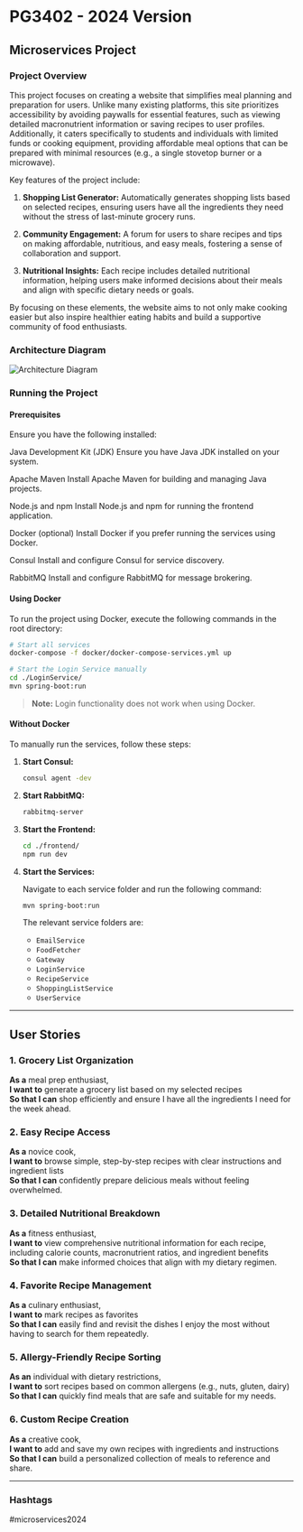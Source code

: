 # PG3402 - 2024 Version

## Microservices Project

### Project Overview
This project focuses on creating a website that simplifies meal planning and preparation for users. Unlike many existing platforms, this site prioritizes accessibility by avoiding paywalls for essential features, such as viewing detailed macronutrient information or saving recipes to user profiles. Additionally, it caters specifically to students and individuals with limited funds or cooking equipment, providing affordable meal options that can be prepared with minimal resources (e.g., a single stovetop burner or a microwave).

Key features of the project include:

1. **Shopping List Generator:** Automatically generates shopping lists based on selected recipes, ensuring users have all the ingredients they need without the stress of last-minute grocery runs.

2. **Community Engagement:** A forum for users to share recipes and tips on making affordable, nutritious, and easy meals, fostering a sense of collaboration and support.

3. **Nutritional Insights:** Each recipe includes detailed nutritional information, helping users make informed decisions about their meals and align with specific dietary needs or goals.

By focusing on these elements, the website aims to not only make cooking easier but also inspire healthier eating habits and build a supportive community of food enthusiasts.

### Architecture Diagram
![Architecture Diagram](https://github.com/user-attachments/assets/99f9bf73-d143-4cde-9c2d-a1e96e16eb66)


### Running the Project

#### Prerequisites
Ensure you have the following installed:


   Java Development Kit (JDK)
        Ensure you have Java JDK installed on your system.

   Apache Maven
        Install Apache Maven for building and managing Java projects.

   Node.js and npm
        Install Node.js and npm for running the frontend application.

   Docker (optional)
        Install Docker if you prefer running the services using Docker.

   Consul
        Install and configure Consul for service discovery.

   RabbitMQ
        Install and configure RabbitMQ for message brokering.


#### Using Docker
To run the project using Docker, execute the following commands in the root directory:

```bash
# Start all services
docker-compose -f docker/docker-compose-services.yml up

# Start the Login Service manually
cd ./LoginService/
mvn spring-boot:run
```

> **Note:** Login functionality does not work when using Docker.

#### Without Docker
To manually run the services, follow these steps:

1. **Start Consul:**

   ```bash
   consul agent -dev
   ```

2. **Start RabbitMQ:**

   ```bash
   rabbitmq-server
   ```

3. **Start the Frontend:**

   ```bash
   cd ./frontend/
   npm run dev
   ```

4. **Start the Services:**

   Navigate to each service folder and run the following command:

   ```bash
   mvn spring-boot:run
   ```

   The relevant service folders are:
   - `EmailService`
   - `FoodFetcher`
   - `Gateway`
   - `LoginService`
   - `RecipeService`
   - `ShoppingListService`
   - `UserService`

---

## User Stories

### 1. Grocery List Organization
**As a** meal prep enthusiast,  
**I want to** generate a grocery list based on my selected recipes  
**So that I can** shop efficiently and ensure I have all the ingredients I need for the week ahead.

### 2. Easy Recipe Access
**As a** novice cook,  
**I want to** browse simple, step-by-step recipes with clear instructions and ingredient lists  
**So that I can** confidently prepare delicious meals without feeling overwhelmed.

### 3. Detailed Nutritional Breakdown
**As a** fitness enthusiast,  
**I want to** view comprehensive nutritional information for each recipe, including calorie counts, macronutrient ratios, and ingredient benefits  
**So that I can** make informed choices that align with my dietary regimen.

### 4. Favorite Recipe Management
**As a** culinary enthusiast,  
**I want to** mark recipes as favorites  
**So that I can** easily find and revisit the dishes I enjoy the most without having to search for them repeatedly.

### 5. Allergy-Friendly Recipe Sorting
**As an** individual with dietary restrictions,  
**I want to** sort recipes based on common allergens (e.g., nuts, gluten, dairy)  
**So that I can** quickly find meals that are safe and suitable for my needs.

### 6. Custom Recipe Creation
**As a** creative cook,  
**I want to** add and save my own recipes with ingredients and instructions  
**So that I can** build a personalized collection of meals to reference and share.

---

### Hashtags
#microservices2024

